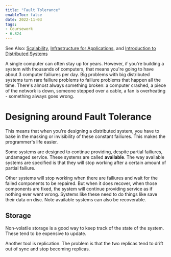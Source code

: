 ```yaml
---
title: "Fault Tolerance"
enableToc: false
date: 2022-11-03
tags:
- Coursework
- 6.824
---
```


See Also: [Scalability](Scalability.md), [Infrastructure for Applications](Infrastructure%20for%20Applications.md), and [Introduction to Distributed Systems](DistributedSystemsIntro.md)

A single computer can often stay up for years. However, if you're building a system with thousands of computers, that means you're going to have about 3 computer failiures per day. Big problems with big distributed systems turn rare failiure problems to failiure problems that happen all the time. There's almost always something broken: a computer crashed, a piece of the network is down, someone stepped over a cable, a fan is overheating - something always goes wrong. 

# Designing around Fault Tolerance

This means that when you're designing a distributed system, you have to bake in the masking or invisibility of these constant failiures. This makes the programmer's life easier. 

Some systems are designed to continue providing, despite partial failiures, undamaged service. These systems are called **available**. The way available systems are specified is that they will stop working after a certain amount of partial failiure.

Other systems will stop working when there are failiures and wait for the failed components to be repaired. But when it does recover, when those components are fixed, the system will continue providing service as if nothing ever went wrong. Systems like these need to do things like save their data on disc. Note available systems can also be recoverable.

## Storage

Non-volatile storage is a good way to keep track of the state of the system. These tend to be expensive to update. 

Another tool is replication. The problem is that the two replicas tend to drift out of sync and stop becoming replicas. 
